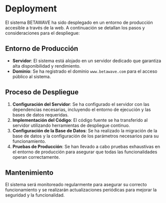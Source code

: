 # Deployment

El sistema BETAWAVE ha sido desplegado en un entorno de producción accesible a través de la web. A continuación se detallan los pasos y consideraciones para el despliegue:

## Entorno de Producción

- **Servidor**: El sistema está alojado en un servidor dedicado que garantiza alta disponibilidad y rendimiento.
- **Dominio**: Se ha registrado el dominio `www.betawave.com` para el acceso público al sistema.

## Proceso de Despliegue

1. **Configuración del Servidor**: Se ha configurado el servidor con las dependencias necesarias, incluyendo el entorno de ejecución y las bases de datos requeridas.
2. **Implementación del Código**: El código fuente se ha transferido al servidor utilizando herramientas de despliegue continuo.
3. **Configuración de la Base de Datos**: Se ha realizado la migración de la base de datos y la configuración de los parámetros necesarios para su funcionamiento.
4. **Pruebas de Producción**: Se han llevado a cabo pruebas exhaustivas en el entorno de producción para asegurar que todas las funcionalidades operan correctamente.

## Mantenimiento

El sistema será monitoreado regularmente para asegurar su correcto funcionamiento y se realizarán actualizaciones periódicas para mejorar la seguridad y la funcionalidad.